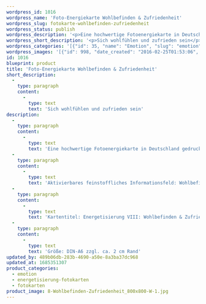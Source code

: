```yaml
---
wordpress_id: 1016
wordpress_name: 'Foto-Energiekarte Wohlbefinden & Zufriedenheit'
wordpress_slug: fotokarte-wohlbefinden-zufriedenheit
wordpress_status: publish
wordpress_description: '<p>Eine hochwertige Fotoenergiekarte in Deutschland gedruckt und in Handarbeit laminiert. Sie ist in Postkartengröße (DIN-A6) oder kleiner gut zu transportieren und kann auch auf den Körper aufgelegt werden.</p><p>Aktivierbares feinstoffliches Informationsfeld: Wohlbefinden und Zufriedenheit sowie dem energetischen Zugang zu den dazugehörigen universellen Wissenspools.</p><p>Kartentitel: Energetisierung VIII: Wohlbefinden &amp; Zufriedenheit. Reihe: Energetisierung</p><p>Größe: DIN-A6 zzgl. ca. 2 cm Rand</p><p>Andere Formate sind individuell für Sie innerhalb weniger Tage herstellbar. Bitte kontaktieren Sie uns hierfür unter <a href="mailto:info@elvedenverlag.de">info@elvedenverlag.de</a>.</p><p><a href="https://my.feenbaum.de/anwendung-energiebilder-foto-laminiert/">Anwendungshinweise      </a><a href="https://my.feenbaum.de/produktinformationen-fotokarten/">Produktinformationen</a></p>'
wordpress_short_description: '<p>Sich wohlfühlen und zufrieden sein</p>'
wordpress_categories: '[{"id": 35, "name": "Emotion", "slug": "emotion"}, {"id": 26, "name": "Energetisierung", "slug": "energetisierung-fotokarten"}, {"id": 23, "name": "Fotokarten", "slug": "fotokarten"}]'
wordpress_images: '[{"id": 998, "date_created": "2016-02-25T01:53:06", "date_created_gmt": "2016-02-24T23:53:06", "date_modified": "2016-02-25T01:53:06", "date_modified_gmt": "2016-02-24T23:53:06", "src": "https://my.feenbaum.de/wp-content/uploads/2016/02/8-Wohlbefinden-Zufriedenheit_800x800-W-1.jpg", "name": "8-Wohlbefinden-Zufriedenheit_800x800-W", "alt": ""}]'
id: 1016
blueprint: product
title: 'Foto-Energiekarte Wohlbefinden & Zufriedenheit'
short_description:
  -
    type: paragraph
    content:
      -
        type: text
        text: 'Sich wohlfühlen und zufrieden sein'
description:
  -
    type: paragraph
    content:
      -
        type: text
        text: 'Eine hochwertige Fotoenergiekarte in Deutschland gedruckt und in Handarbeit laminiert. Sie ist in Postkartengröße (DIN-A6) oder kleiner gut zu transportieren und kann auch auf den Körper aufgelegt werden.'
  -
    type: paragraph
    content:
      -
        type: text
        text: 'Aktivierbares feinstoffliches Informationsfeld: Wohlbefinden und Zufriedenheit sowie dem energetischen Zugang zu den dazugehörigen universellen Wissenspools.'
  -
    type: paragraph
    content:
      -
        type: text
        text: 'Kartentitel: Energetisierung VIII: Wohlbefinden & Zufriedenheit. Reihe: Energetisierung'
  -
    type: paragraph
    content:
      -
        type: text
        text: 'Größe: DIN-A6 zzgl. ca. 2 cm Rand'
updated_by: 489b06db-283b-4690-a50e-8a3ba37dc968
updated_at: 1685351307
product_categories:
  - emotion
  - energetisierung-fotokarten
  - fotokarten
product_image: 8-Wohlbefinden-Zufriedenheit_800x800-W-1.jpg
---
```

